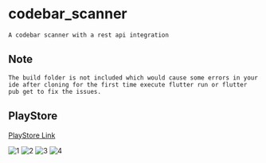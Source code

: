 # codebar_scanner
    A codebar scanner with a rest api integration
## Note
    The build folder is not included which would cause some errors in your ide after cloning for the first time execute flutter run or flutter pub get to fix the issues.

## PlayStore
  [PlayStore Link](https://play.google.com/store/apps/details?id=com.idir.codebarscanner)  


![1](./screenshots/1.png)
![2](./screenshots/2.png)
![3](./screenshots/3.png)
![4](./screenshots/4.png)
